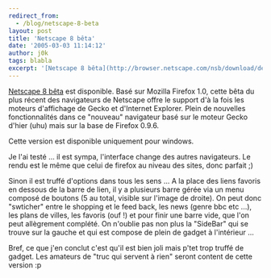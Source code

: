```yaml
---
redirect_from:
  - /blog/netscape-8-beta
layout: post
title: 'Netscape 8 bêta'
date: '2005-03-03 11:14:12'
author: j0k
tags: blabla
excerpt: '[Netscape 8 bêta](http://browser.netscape.com/nsb/download/default.jsp) est disponible.   Basé sur Mozilla Firefox 1.0, cette bêta du plus récent des navigateurs de Netscape offre le support d''à la fois les moteurs d''affichage de Gecko et d''Internet Explorer.   Plein de nouvelles fonctionnalités dans ce "nouveau" navigateur basé sur le moteur Gecko d''hier      ...'
---
```


[Netscape 8 bêta](http://browser.netscape.com/nsb/download/default.jsp) est disponible.   Basé sur Mozilla Firefox 1.0, cette bêta du plus récent des navigateurs de Netscape offre le support d'à la fois les moteurs d'affichage de Gecko et d'Internet Explorer.   Plein de nouvelles fonctionnalités dans ce "nouveau" navigateur basé sur le moteur Gecko d'hier (uhu) mais sur la base de Firefox 0.9.6.

Cette version est disponible uniquement pour windows.

Je l'ai testé ... il est sympa, l'interface change des autres navigateurs. Le rendu est le même que celui de firefox au niveau des sites, donc parfait ;)

Sinon il est truffé d'options dans tous les sens ...   A la place des liens favoris en dessous de la barre de lien, il y a plusieurs barre gérée via un menu composé de boutons (5 au total, visible sur l'image de droite). On peut donc "swticher" entre le shopping et le feed back, les news (genre bbc etc ...), les plans de villes, les favoris (ouf !) et pour finir une barre vide, que l'on peut allègrement complété.   On n'oublie pas non plus la "SideBar" qui se trouve sur la gauche et qui est compose de plein de gadget à l'intérieur ...

Bref, ce que j'en conclut c'est qu'il est bien joli mais p'tet trop truffé de gadget. Les amateurs de "truc qui servent à rien" seront content de cette version :p
